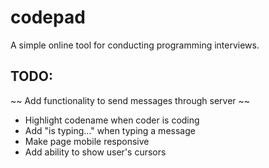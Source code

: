 # codepad
A simple online tool for conducting programming interviews.

## TODO:
~~ Add functionality to send messages through server ~~
* Highlight codename when coder is coding
* Add "is typing..." when typing a message
* Make page mobile responsive
* Add ability to show user's cursors
